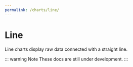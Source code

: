 ```yaml
---
permalink: /charts/line/
---
```


# Line

Line charts display raw data connected with a straight line.

::: warning Note
These docs are still under development.
:::

